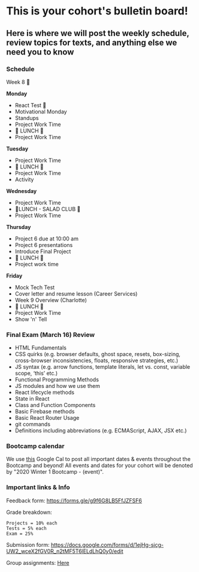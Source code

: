 # This is your cohort's bulletin board! 
## Here is where we will post the weekly schedule, review topics for texts, and anything else we need you to know

### Schedule

Week 8 🚀

**Monday**

* React Test 📝
* Motivational Monday
* Standups
* Project Work Time
* 🍴 LUNCH 🍴
* Project Work Time

**Tuesday**

* Project Work Time
* 🍴 LUNCH 🍴
* Project Work Time
* Activity

**Wednesday**

* Project Work Time
* 🥗LUNCH - SALAD CLUB 🥗
* Project Work Time

**Thursday**

* Project 6 due at 10:00 am
* Project 6 presentations
* Introduce Final Project
* 🍴 LUNCH 🍴
* Project work time

**Friday**

* Mock Tech Test
* Cover letter and resume lesson (Career Services)
* Week 9 Overview (Charlotte)
* 🍴 LUNCH 🍴
* Project Work Time
* Show 'n' Tell

### Final Exam (March 16) Review
* HTML Fundamentals
* CSS quirks (e.g. browser defaults, ghost space, resets, box-sizing, cross-browser inconsistencies, floats, responsive strategies, etc.)
* JS syntax (e.g. arrow functions, template literals, let vs. const, variable scope, ‘this’ etc.)
* Functional Programming Methods
* JS modules and how we use them
* React lifecycle methods
* State in React
* Class and Function Components
* Basic Firebase methods
* Basic React Router Usage
* git commands
* Definitions including abbreviations (e.g. ECMAScript, AJAX, JSX etc.)



### Bootcamp calendar
We use [this](https://calendar.google.com/calendar/embed?src=hackeryou.com_ckj6930nr6kraakaisos09cccs%40group.calendar.google.com&ctz=America%2FToronto) Google Cal to post all important dates & events throughout the Bootcamp and beyond! All events and dates for your cohort will be denoted by "2020 Winter 1 Bootcamp - (event)".

### Important links & Info
Feedback form: https://forms.gle/g9f6G8LB5FfJZFSF6

Grade breakdown:
```
Projects = 10% each
Tests = 5% each
Exam = 25%
```

Submission form: https://docs.google.com/forms/d/1ejHg-sjcg-UW2_wceX2fGV0R_n2tMF5T6lELdLhQ0y0/edit

Group assignments: [Here](https://docs.google.com/spreadsheets/d/1qw-dnRppkzRaXscOvdPusE1SHsEiSGnHQrPoRf2kujU/edit#gid=1112317742)

